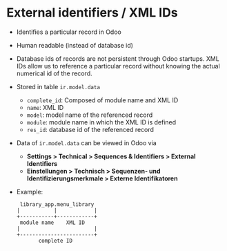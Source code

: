 # External identifiers / XML IDs
- Identifies a particular record in Odoo
- Human readable (instead of database id)
- Database ids of records are not persistent through Odoo startups. XML IDs allow us to reference a particular record
  without knowing the actual numerical id of the record.
- Stored in table `ir.model.data`
    - `complete_id`: Composed of module name and XML ID
    - `name`: XML ID
    - `model`: model name of the referenced record
    - `module`: module name in which the XML ID is defined
    - `res_id`: database id of the referenced record
- Data of `ir.model.data` can be viewed in Odoo via
    - **Settings > Technical > Sequences & Identifiers > External Identifiers**
    - **Einstellungen > Technisch > Sequenzen- und Identifizierungsmerkmale > Externe Identifikatoren**

- Example:
  ```
   library_app.menu_library
  |           |            |
  +-----------+------------+
   module name    XML ID
  |                        |
  +------------------------+
         complete ID
  ```
